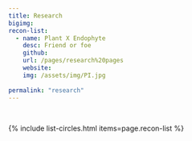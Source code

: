 ```yaml
---
title: Research
bigimg: 
recon-list:
  - name: Plant X Endophyte
    desc: Friend or foe
    github: 
    url: /pages/research%20pages
    website: 
    img: /assets/img/PI.jpg
    
permalink: "research"
---
```

<br>

{% include list-circles.html items=page.recon-list %}
